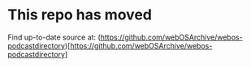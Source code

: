 # This repo has moved

Find up-to-date source at: (https://github.com/webOSArchive/webos-podcastdirectory)[https://github.com/webOSArchive/webos-podcastdirectory]
